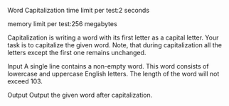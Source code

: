 Word Capitalization
time limit per test:2 seconds

memory limit per test:256 megabytes

Capitalization is writing a word with its first letter as a capital letter. Your task is to capitalize the given word. Note, that during capitalization all the letters except the first one remains unchanged.

Input
A single line contains a non-empty word. This word consists of lowercase and uppercase English letters. The length of the word will not exceed 103.

Output
Output the given word after capitalization.
